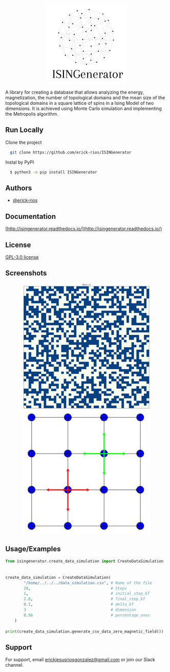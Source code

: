 <p align="center">
  <img src="/images/ISINGenerator(3).png" alt="Descripción de la imagen" width="250">
</p>


A library for creating a database that allows analyzing the energy, magnetization, the number of topological domains and the mean size of the topological domains in a square lattice of spins in a Ising Model of two dimensions. It is achieved using Monte Carlo simulation and implementing the Metropolis algorithm.


## Run Locally

Clone the project

```bash
  git clone https://github.com/erick-rios/ISINGenerator
```
Instal by PyPI

```bash
  $ python3 -m pip install ISINGenerator
```
## Authors

- [@erick-rios](https://github.com/erick-rios)

## Documentation

[http://isingenerator.readthedocs.io/](http://isingenerator.readthedocs.io/)


## License

[GPL-3.0 license](https://choosealicense.com/licenses/gpl-3.0/)

## Screenshots

<p align="center">
  <img src="/images/isingit.png" width="400" />
  <img src="/images/Screenshot 2023-06-19 at 14-06-59 PrTr_UAM_IZT.png" width="400" /> 
</p>



## Usage/Examples

```py
from isingenerator.create_data_simulation import CreateDataSimulation 


create_data_simulation = CreateDataSimulation(
        "/home/../../../data_simulation.csv", # Name of the file
        20,                                   # Steps
        1,                                    # initial_step_kT
        2.0,                                  # final_step_kT
        0.1,                                  # delta_kT
        3                                     # dimension
        0.56                                  # percentage_ones
    )

print(create_data_simulation.generate_csv_data_zero_magnetic_field())
```
## Support

For support, email erickjesusriosgonzalez@gmail.com or join our Slack channel.
